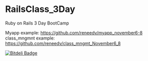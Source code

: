 RailsClass_3Day
===============

Ruby on Rails 3 Day BootCamp

Myapp example: https://github.com/reneedv/myapp_november6-8
class_mngmnt example: https://github.com/reneedv/class_mngmt_November6_8


[![Bitdeli Badge](https://d2weczhvl823v0.cloudfront.net/nirds/railsclass_3day/trend.png)](https://bitdeli.com/free "Bitdeli Badge")

